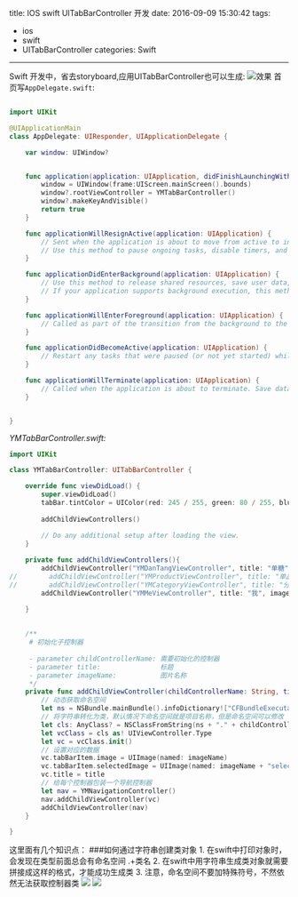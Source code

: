 title: IOS swift UITabBarController 开发
date: 2016-09-09 15:30:42
tags:
- ios
- swift
- UITabBarController
categories: Swift
---
Swift 开发中，省去storyboard,应用UITabBarController也可以生成:
![效果](http://pic.yupoo.com/peterfei_s/FQ13FI9K/Pi7pg.png)
首页写`AppDelegate.swift`:
```swift

import UIKit

@UIApplicationMain
class AppDelegate: UIResponder, UIApplicationDelegate {

    var window: UIWindow?


    func application(application: UIApplication, didFinishLaunchingWithOptions launchOptions: [NSObject: AnyObject]?) -> Bool {
        window = UIWindow(frame:UIScreen.mainScreen().bounds)
        window?.rootViewController = YMTabBarController()
        window?.makeKeyAndVisible()
        return true
    }

    func applicationWillResignActive(application: UIApplication) {
        // Sent when the application is about to move from active to inactive state. This can occur for certain types of temporary interruptions (such as an incoming phone call or SMS message) or when the user quits the application and it begins the transition to the background state.
        // Use this method to pause ongoing tasks, disable timers, and throttle down OpenGL ES frame rates. Games should use this method to pause the game.
    }

    func applicationDidEnterBackground(application: UIApplication) {
        // Use this method to release shared resources, save user data, invalidate timers, and store enough application state information to restore your application to its current state in case it is terminated later.
        // If your application supports background execution, this method is called instead of applicationWillTerminate: when the user quits.
    }

    func applicationWillEnterForeground(application: UIApplication) {
        // Called as part of the transition from the background to the inactive state; here you can undo many of the changes made on entering the background.
    }

    func applicationDidBecomeActive(application: UIApplication) {
        // Restart any tasks that were paused (or not yet started) while the application was inactive. If the application was previously in the background, optionally refresh the user interface.
    }

    func applicationWillTerminate(application: UIApplication) {
        // Called when the application is about to terminate. Save data if appropriate. See also applicationDidEnterBackground:.
    }


}


```
*YMTabBarController.swift:*

```swift
import UIKit

class YMTabBarController: UITabBarController {

    override func viewDidLoad() {
        super.viewDidLoad()
        tabBar.tintColor = UIColor(red: 245 / 255, green: 80 / 255, blue: 83 / 255, alpha: 1.0)
        
        addChildViewControllers()

        // Do any additional setup after loading the view.
    }
    
    private func addChildViewControllers(){
        addChildViewController("YMDanTangViewController", title: "单糖", imageName: "TabBar_home_23x23_")
//        addChildViewController("YMProductViewController", title: "单品", imageName: "TabBar_gift_23x23_")
//        addChildViewController("YMCategoryViewController", title: "分类", imageName: "TabBar_category_23x23_")
        addChildViewController("YMMeViewController", title: "我", imageName: "TabBar_me_boy_23x23_")

    }
    
    
    /**
     # 初始化子控制器
     
     - parameter childControllerName: 需要初始化的控制器
     - parameter title:               标题
     - parameter imageName:           图片名称
     */
    private func addChildViewController(childControllerName: String, title: String, imageName: String) {
        // 动态获取命名空间
        let ns = NSBundle.mainBundle().infoDictionary!["CFBundleExecutable"] as! String
        // 将字符串转化为类，默认情况下命名空间就是项目名称，但是命名空间可以修改
        let cls: AnyClass? = NSClassFromString(ns + "." + childControllerName)
        let vcClass = cls as! UIViewController.Type
        let vc = vcClass.init()
        // 设置对应的数据
        vc.tabBarItem.image = UIImage(named: imageName)
        vc.tabBarItem.selectedImage = UIImage(named: imageName + "selected")
        vc.title = title
        // 给每个控制器包装一个导航控制器
        let nav = YMNavigationController()
        nav.addChildViewController(vc)
        addChildViewController(nav)
    }

}
```
这里面有几个知识点：
###如何通过字符串创建类对象
    1. 在swift中打印对象时，会发现在类型前面总会有命名空间 .+类名
    2. 在swift中用字符串生成类对象就需要拼接成这样的格式，才能成功生成类
    3. 注意，命名空间不要加特殊符号，不然依然无法获取控制器类
![](http://upload-images.jianshu.io/upload_images/1370647-d321f25de36b5d2a.png?imageMogr2/auto-orient/strip%7CimageView2/2/w/1240)
![](http://upload-images.jianshu.io/upload_images/1370647-c7a027382a6a2048.png?imageMogr2/auto-orient/strip%7CimageView2/2/w/1240)

